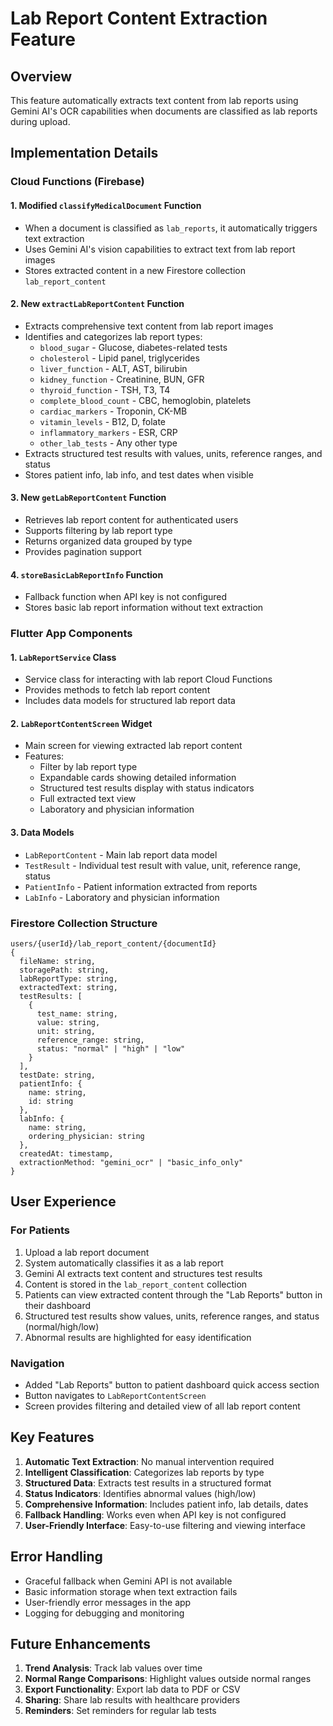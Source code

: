 # Lab Report Content Extraction Feature

## Overview
This feature automatically extracts text content from lab reports using Gemini AI's OCR capabilities when documents are classified as lab reports during upload.

## Implementation Details

### Cloud Functions (Firebase)

#### 1. Modified `classifyMedicalDocument` Function
- When a document is classified as `lab_reports`, it automatically triggers text extraction
- Uses Gemini AI's vision capabilities to extract text from lab report images
- Stores extracted content in a new Firestore collection `lab_report_content`

#### 2. New `extractLabReportContent` Function
- Extracts comprehensive text content from lab report images
- Identifies and categorizes lab report types:
  - `blood_sugar` - Glucose, diabetes-related tests
  - `cholesterol` - Lipid panel, triglycerides
  - `liver_function` - ALT, AST, bilirubin
  - `kidney_function` - Creatinine, BUN, GFR
  - `thyroid_function` - TSH, T3, T4
  - `complete_blood_count` - CBC, hemoglobin, platelets
  - `cardiac_markers` - Troponin, CK-MB
  - `vitamin_levels` - B12, D, folate
  - `inflammatory_markers` - ESR, CRP
  - `other_lab_tests` - Any other type
- Extracts structured test results with values, units, reference ranges, and status
- Stores patient info, lab info, and test dates when visible

#### 3. New `getLabReportContent` Function
- Retrieves lab report content for authenticated users
- Supports filtering by lab report type
- Returns organized data grouped by type
- Provides pagination support

#### 4. `storeBasicLabReportInfo` Function
- Fallback function when API key is not configured
- Stores basic lab report information without text extraction

### Flutter App Components

#### 1. `LabReportService` Class
- Service class for interacting with lab report Cloud Functions
- Provides methods to fetch lab report content
- Includes data models for structured lab report data

#### 2. `LabReportContentScreen` Widget
- Main screen for viewing extracted lab report content
- Features:
  - Filter by lab report type
  - Expandable cards showing detailed information
  - Structured test results display with status indicators
  - Full extracted text view
  - Laboratory and physician information

#### 3. Data Models
- `LabReportContent` - Main lab report data model
- `TestResult` - Individual test result with value, unit, reference range, status
- `PatientInfo` - Patient information extracted from reports
- `LabInfo` - Laboratory and physician information

### Firestore Collection Structure

```
users/{userId}/lab_report_content/{documentId}
{
  fileName: string,
  storagePath: string,
  labReportType: string,
  extractedText: string,
  testResults: [
    {
      test_name: string,
      value: string,
      unit: string,
      reference_range: string,
      status: "normal" | "high" | "low"
    }
  ],
  testDate: string,
  patientInfo: {
    name: string,
    id: string
  },
  labInfo: {
    name: string,
    ordering_physician: string
  },
  createdAt: timestamp,
  extractionMethod: "gemini_ocr" | "basic_info_only"
}
```

## User Experience

### For Patients
1. Upload a lab report document
2. System automatically classifies it as a lab report
3. Gemini AI extracts text content and structures test results
4. Content is stored in the `lab_report_content` collection
5. Patients can view extracted content through the "Lab Reports" button in their dashboard
6. Structured test results show values, units, reference ranges, and status (normal/high/low)
7. Abnormal results are highlighted for easy identification

### Navigation
- Added "Lab Reports" button to patient dashboard quick access section
- Button navigates to `LabReportContentScreen`
- Screen provides filtering and detailed view of all lab report content

## Key Features

1. **Automatic Text Extraction**: No manual intervention required
2. **Intelligent Classification**: Categorizes lab reports by type
3. **Structured Data**: Extracts test results in a structured format
4. **Status Indicators**: Identifies abnormal values (high/low)
5. **Comprehensive Information**: Includes patient info, lab details, dates
6. **Fallback Handling**: Works even when API key is not configured
7. **User-Friendly Interface**: Easy-to-use filtering and viewing interface

## Error Handling

- Graceful fallback when Gemini API is not available
- Basic information storage when text extraction fails
- User-friendly error messages in the app
- Logging for debugging and monitoring

## Future Enhancements

1. **Trend Analysis**: Track lab values over time
2. **Normal Range Comparisons**: Highlight values outside normal ranges
3. **Export Functionality**: Export lab data to PDF or CSV
4. **Sharing**: Share lab results with healthcare providers
5. **Reminders**: Set reminders for regular lab tests
